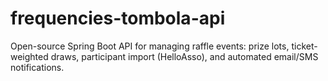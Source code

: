# frequencies-tombola-api
Open-source Spring Boot API for managing raffle events: prize lots, ticket-weighted draws, participant import (HelloAsso), and automated email/SMS notifications.

